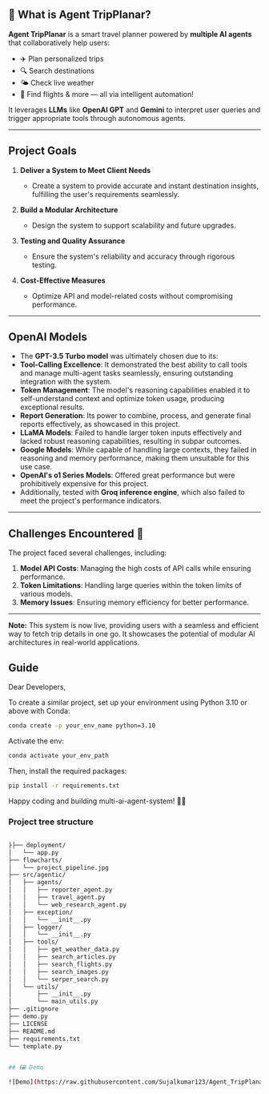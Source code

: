 ## 🧠 What is Agent TripPlanar?

**Agent TripPlanar** is a smart travel planner powered by **multiple AI agents** that collaboratively help users:

- ✈️ Plan personalized trips  
- 🔍 Search destinations  
- 🌤️ Check live weather  
- 🛫 Find flights & more — all via intelligent automation!

It leverages **LLMs** like **OpenAI GPT** and **Gemini** to interpret user queries and trigger appropriate tools through autonomous agents.

---

## **Project Goals** 

1. **Deliver a System to Meet Client Needs**  
    - Create a system to provide accurate and instant destination insights, fulfilling the user's requirements seamlessly.  

2. **Build a Modular Architecture**  
    - Design the system to support scalability and future upgrades.  

3. **Testing and Quality Assurance**  
    - Ensure the system's reliability and accuracy through rigorous testing.  

4. **Cost-Effective Measures**  
    - Optimize API and model-related costs without compromising performance.  

---


## OpenAI Models

   - The **GPT-3.5 Turbo model** was ultimately chosen due to its:  
   - **Tool-Calling Excellence**: It demonstrated the best ability to call tools and manage multi-agent tasks seamlessly, ensuring outstanding integration with the system.  
   - **Token Management**: The model's reasoning capabilities enabled it to self-understand context and optimize token usage, producing exceptional results.  
   - **Report Generation**: Its power to combine, process, and generate final reports effectively, as showcased in this project.  
   - **LLaMA Models**: Failed to handle larger token inputs effectively and lacked robust reasoning capabilities, resulting in subpar outcomes.  
   - **Google Models**: While capable of handling large contexts, they failed in reasoning and memory performance, making them unsuitable for this use case.  
   - **OpenAI's o1 Series Models**: Offered great performance but were prohibitively expensive for this project.  
  - Additionally, tested with **Groq inference engine**, which also failed to meet the project's performance indicators.  
 
---

## **Challenges Encountered** 🎋  

The project faced several challenges, including:  
1. **Model API Costs**: Managing the high costs of API calls while ensuring performance.  
2. **Token Limitations**: Handling large queries within the token limits of various models.  
3. **Memory Issues**: Ensuring memory efficiency for better performance.  

---

**Note:** This system is now live, providing users with a seamless and efficient way to fetch trip details in one go. It showcases the potential of modular AI architectures in real-world applications.




## Guide ##

Dear Developers,  

To create a similar project, set up your environment using Python 3.10 or above with Conda:  
```bash  
conda create -p your_env_name python=3.10
```
Activate the env:
```bash
conda activate your_env_path  
```
Then, install the required packages:
```bash
pip install -r requirements.txt  
```

Happy coding and building multi-ai-agent-system! 🎉💚


### Project tree structure

```bash

├├── deployment/
│   └── app.py
├── flowcharts/
│   └── project_pipeline.jpg 
├── src/agentic/
│   ├── agents/
│   │   ├── reporter_agent.py
│   │   ├── travel_agent.py
│   │   └── web_research_agent.py
│   ├── exception/
│   │   └── __init__.py
│   ├── logger/
│   │   └── __init__.py
│   ├── tools/
│   │   ├── get_weather_data.py
│   │   ├── search_articles.py
│   │   ├── search_flights.py
│   │   ├── search_images.py
│   │   └── serper_search.py
│   └── utils/
│       ├── __init__.py
│       └── main_utils.py
├── .gitignore
├── demo.py
├── LICENSE
├── README.md
├── requirements.txt
└── template.py


## 🖼 Demo

![Demo](https://raw.githubusercontent.com/Sujalkumar123/Agent_TripPlanar/master/assets/demo.gif)

